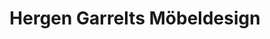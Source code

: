 ---
title: "Hergen Garrelts Möbeldesign"
url: /bad-zwischenahn/hergen-garrelts-moebeldesign/
shop: Möbel
---